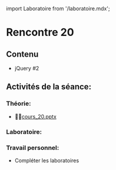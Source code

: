import Laboratoire from '/laboratoire.mdx';

# Rencontre 20

## Contenu
- jQuery #2

## Activités de la séance: 

### Théorie:  
- 🚧🔗[cours_20.pptx](/construction)
### Laboratoire:  
<Laboratoire nom="10XX-S20_Lab1_jQuery_2"/>

### Travail personnel: 
- Compléter les laboratoires 

